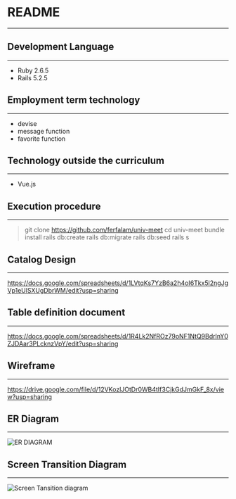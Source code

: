 # README
***

## Development Language
***
- Ruby 2.6.5
- Rails 5.2.5

## Employment term technology
***
- devise
- message function
- favorite function

## Technology outside the curriculum
***
- Vue.js

## Execution procedure
***
> git clone https://github.com/ferfalam/univ-meet
> cd univ-meet
> bundle install
> rails db:create
> rails db:migrate
> rails db:seed
> rails s

## Catalog Design 
***
<https://docs.google.com/spreadsheets/d/1LVtqKs7YzB6a2h4oI6Tkx5l2ngJgVp1eUlSXUgDbrWM/edit?usp=sharing>

## Table definition document
***
<https://docs.google.com/spreadsheets/d/1R4Lk2NfROz79oNF1NtQ9BdrlnY0ZJDAar3PLcknzVpY/edit?usp=sharing>

## Wireframe
***
<https://drive.google.com/file/d/12VKozlJOtDr0WB4tIf3CjkGdJmGkF_8x/view?usp=sharing>

## ER Diagram
***
![ER DIAGRAM](https://drive.google.com/file/d/1Pxcz_w2g7qj21F8KA89RtQZbFB7OtDLb/view?usp=sharing "ER Diagram")

## Screen Transition Diagram
***
![Screen Tansition diagram](https://drive.google.com/file/d/1cDvsy2Hc_pCIlnpvn3RJa6UbhL2sxPEU/view?usp=sharing "Screen Tansition diagram")